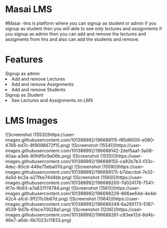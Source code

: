 <h1 fontsize="30px">Masai LMS</h1>
#Masai -lms is platform where you can signup as student or admin if you signup as student then you will able to see only lectures and assignments
if you signup as admin then you can add and remove the lectures and assigments from lms and also can add the students and remove.
<h1>Features</h1>
<th>Signup as admin </th>
<li>Add and remove Lectures</li>
<li>Add and remove Assignments</li>
<li>Add and remove Students</li>
<th>Signup as Student</th>
<li>See Lectures and Assignments on LMS</li>
<h1>LMS Images</h1>
![Screenshot (1553)](https://user-images.githubusercontent.com/101388992/196688115-f85d6000-e080-4768-bd7c-8f9098672f15.png)
![Screenshot (1554)](https://user-images.githubusercontent.com/101388992/196688142-2def5aa1-3a08-40aa-a3eb-80fdf0c9a06b.png)
![Screenshot (1555)](https://user-images.githubusercontent.com/101388992/196688155-ca92b7b3-f33c-4dec-80cd-446e75eba07d.png)
![Screenshot (1559)](https://user-images.githubusercontent.com/101388992/196688175-b7daccbd-7e32-4a5d-bc2a-a27fbe74d4bb.png)
![Screenshot (1560)](https://user-images.githubusercontent.com/101388992/196688200-7d024176-7541-4f7a-9b93-a7a837f74784.png)
![Screenshot (1561)](https://user-images.githubusercontent.com/101388992/196688228-866ae64d-4e4d-42c4-a1cd-3ff211c0b67d.png)
![Screenshot (1564)](https://user-images.githubusercontent.com/101388992/196688248-6a285173-5187-4539-9d7b-61ece70028a1.png)
![Screenshot (1206)](https://user-images.githubusercontent.com/101388992/196688261-c83ee12d-8d4b-46e7-a6dc-6b7023c11833.png)
